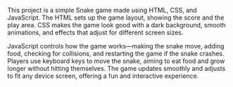 This project is a simple Snake game made using HTML, CSS, and JavaScript. The HTML sets up the game layout, showing the score and the play area. CSS makes the game look good with a dark background, smooth animations, and effects that adjust for different screen sizes. 

JavaScript controls how the game works—making the snake move, adding food, checking for collisions, and restarting the game if the snake crashes. Players use keyboard keys to move the snake, aiming to eat food and grow longer without hitting themselves. The game updates smoothly and adjusts to fit any device screen, offering a fun and interactive experience.
